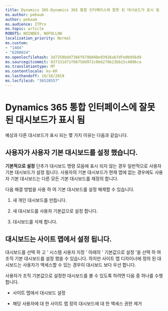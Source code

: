 ```yaml
---
title: Dynamics 365-Dynamics 365 통합 인터페이스에 잘못 된 대시보드가 표시 됨
ms.author: pebaum
author: pebaum
ms.audience: ITPro
ms.topic: article
ROBOTS: NOINDEX, NOFOLLOW
localization_priority: Normal
ms.custom:
- "1484"
- "6200024"
ms.openlocfilehash: 3d7258bdd7366f679b048e93926ab7dfe0b956d9
ms.sourcegitcommit: 037331d71f06750d972c0b6278b23bb15c4806ca
ms.translationtype: MT
ms.contentlocale: ko-KR
ms.lasthandoff: 10/18/2019
ms.locfileid: "36528557"
---
```

# <a name="wrong-dashboard-shows-in-dynamics-365-unified-interface"></a>Dynamics 365 통합 인터페이스에 잘못 된 대시보드가 표시 됨

예상과 다른 대시보드가 표시 되는 몇 가지 이유는 다음과 같습니다.

## <a name="the-user-has-set-a-user-default-dashboard"></a>사용자가 사용자 기본 대시보드를 설정 했습니다. 

**기본적으로 설정** 단추가 대시보드 명령 모음에 표시 되지 않는 경우 일반적으로 사용자 기본 대시보드가 설정 됩니다. 사용자의 기본 대시보드가 현재 앱에 없는 경우에도 사용자 기본 대시보드는 다른 모든 기본 대시보드를 재정의 합니다.

다음 해결 방법을 사용 하 여 기본 대시보드를 설정 해제할 수 있습니다.

1. 새 개인 대시보드를 만듭니다.

2. 새 대시보드를 사용자 기본값으로 설정 합니다.

3. 대시보드를 삭제 합니다.

## <a name="the-dashboard-is-set-in-the-sitemap"></a>대시보드는 사이트 맵에서 설정 됩니다.

대시보드를 선택 하 고 ' 시스템 사용자 지정 ' 아래의 ' 기본값으로 설정 '을 선택 하 여 조직 기본 대시보드를 설정 했을 수 있습니다. 하지만 사이트 맵 디자이너에 정의 된 대시보드는 사용자가 액세스할 수 있는 경우이 대시보드 보다 우선 합니다.

사용자가 조직 기본값으로 설정한 대시보드를 볼 수 있도록 하려면 다음 중 하나를 수행 합니다.

* 사이트 맵에서 대시보드 설정

* 해당 사용자에 대 한 사이트 맵 정의 대시보드에 대 한 액세스 권한 제거
